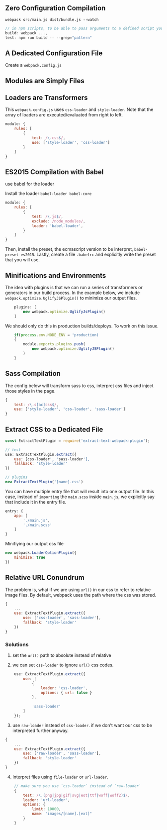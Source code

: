 ## Zero Configuration Compilation

`webpack src/main.js dist/bundle.js --watch`

```javascript
// in npm scripts, to be able to pass arguments to a defined script you need to prepend --
build: webpack ...,
test: npm run build -- --grep="pattern"
```

## A Dedicated Configuration File

Create a `webpack.config.js`


## Modules are Simply Files

## Loaders are Transformers

This `webpack.config.js` uses `css-loader` and `style-loader`. Note that the array of loaders are executed/evaluated from right to left.

```javascript
module: {
    rules: [
        {
            test: /\.css$/,
            use: ['style-loader', 'css-loader']
        }
    ]
}
```

## ES2015 Compilation with Babel

use babel for the loader

Install the loader `babel-loader babel-core`

```javascript
module: {
    rules: [
        {
            test: /\.js$/,
            exclude: /node_modules/,
            loader: 'babel-loader',
        }
    ]
}
```

Then, install the preset, the ecmascript version to be interpret, `babel-preset-es2015`. Lastly, create a file `.babelrc` and explicitly write the preset that you will use.


## Minifications and Environments

The idea with plugins is that we can run a series of transformers or generators in our build process. In the example below, we include `webpack.optimize.UglifyJSPlugin()` to minimize our output files.

```javascript
    plugins: [
        new webpack.optimize.UglifyJsPlugin()
    ]
```

We should only do this in production builds/deploys. To work on this issue.


```javascript
    if(process.env.NODE_ENV = 'production)
    {
        module.exports.plugins.push(
            new webpack.optimize.UglifyJSPlugin()
        )
    }
```

## Sass Compilation

The config below will  transform sass to css, interpret css files and inject those styles in the page.

```javascript
{
    test: /\.s[ac]css$/,
    use: ['style-loader', 'css-loader', 'sass-loader']
}
```

## Extract CSS to a Dedicated File

```javascript
const ExtractTextPlugin = require('extract-text-webpack-plugin');

// test
use: ExtractTextPlugin.extract({
    use: [css-loader', 'sass-loader'],
    fallback: 'style-loader'
})

// plugins
new ExtractTextPlugin('[name].css')

```

You can have multiple entry file that will result into one output file. In this case, instead of `importing` the `main.scss` inside `main.js`, we explicitly say that include it in the entry file.

```javascript
entry: {
    app: [
        './main.js',
        './main.scss'
    ]
}
```

Minifiying our output css file

```javascript
new webpack.LoaderOptionPlugin({
    minimize: true
})
```

## Relative URL Conundrum

The problem is, what if we are using `url()` in our css to refer to relative image files. By default, webpack uses the path where the css was stored.

```javascript
{
    ...
    use: ExtractTextPlugin.extract({
        use: ['css-loader', 'sass-loader'],
        fallback: 'style-loader'
    })
}
```

### Solutions

1. set the `url()` path to absolute instead of relative

2. we can set `css-loader` to ignore `url()` css codes.

```javascript
    use: ExtractTextPlugin.extract({
        use: [
            {
                loader: 'css-loader',
                options: { url: false }
            },
            
            'sass-loader'
        ]
    });
```

3. use `raw-loader` instead of `css-loader`. if we don't want our css to be interpreted further anyway.

```javascript
{
    ...
    use: ExtractTextPlugin.extract({
        use: ['raw-loader', 'sass-loader'],
        fallback: 'style-loader'
    })
}
```

4. Interpret files using `file-loader` or `url-loader`.

```javascript
    // make sure you use `css-loader` instead of `raw-loader`
    {
        test: /\.(png|jpg|gif|svg|eot|ttf|woff|woff2)$/,
        loader: 'url-loader',
        options: {
            limit: 10000,
            name: "images/[name].[ext]"
        }
    }
```















 